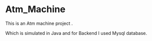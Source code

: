 # Atm_Machine
This is an  Atm machine project .

Which is simulated in Java
and for Backend I used Mysql database.


